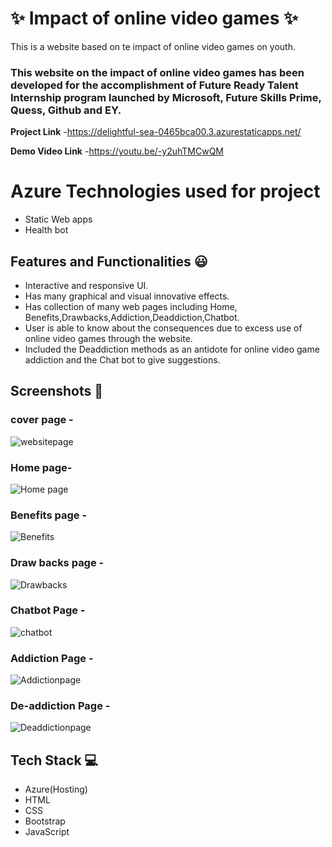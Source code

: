 #  ✨ Impact of online video games ✨  

This is a website based on te impact of online video games on youth.

### This website on the impact of online video games  has been developed for the accomplishment of Future Ready Talent Internship program launched by Microsoft, Future Skills Prime, Quess, Github and EY.


**Project Link** -https://delightful-sea-0465bca00.3.azurestaticapps.net/

**Demo Video Link** -https://youtu.be/-y2uhTMCwQM

# Azure Technologies used for project
- Static Web apps
- Health bot

## Features and Functionalities 😃

- Interactive and responsive UI.
- Has many graphical and visual innovative effects.
- Has collection of many web pages including Home, Benefits,Drawbacks,Addiction,Deaddiction,Chatbot.
- User is able to know about the consequences  due to excess use of  online video games through the website.
- Included the Deaddiction methods as an antidote for online video game addiction and the Chat bot to give suggestions. 
## Screenshots 📸
###  cover page -  
![websitepage](https://github.com/Anantha1357/FRTproject/assets/124561046/3249ef52-859f-4523-b9b1-2df1ff7dcc07)

### Home page-
![Home page](https://github.com/Anantha1357/FRTproject/assets/124561046/ee2ad991-cc3f-4805-ba96-4f02e95a144a)
  

### Benefits page -

![Benefits](https://github.com/Anantha1357/FRTproject/assets/124561046/80ac10ce-ef37-41f4-a8f9-48ef398c7d52)

### Draw backs page -
![Drawbacks](https://github.com/Anantha1357/FRTproject/assets/124561046/c086b411-fe76-4cc1-9370-590ef4d769ba)

### Chatbot  Page -
![chatbot](https://github.com/Anantha1357/FRTproject/assets/124561046/3d0e1545-8571-45df-89b8-f71949931ca9)

### Addiction Page -
![Addictionpage](https://github.com/Anantha1357/FRTproject/assets/124561046/4945ca1f-2fa6-4b66-a991-ee8320d8ffeb)

### De-addiction Page -
![Deaddictionpage](https://github.com/Anantha1357/FRTproject/assets/124561046/cc00f070-fba9-4665-b8f2-d7611805acd9)
## Tech Stack 💻

- Azure(Hosting)
- HTML
- CSS
- Bootstrap
- JavaScript
